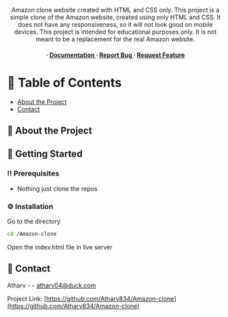 <div align='center'>

<p>Amazon clone website created with HTML and CSS only. This project is a simple clone of the Amazon website, created using only HTML and CSS. It does not have any responsiveness, so it will not look good on mobile devices. This project is intended for educational purposes only. It is not meant to be a replacement for the real Amazon website.</p>

<h4> <span> · </span> <a href="https://github.com/atharv834/Amazon-clone/blob/master/README.md"> Documentation </a> <span> · </span> <a href="https://github.com/atharv834/Amazon-clone/issues"> Report Bug </a> <span> · </span> <a href="https://github.com/atharv834/Amazon-clone/issues"> Request Feature </a> </h4>


</div>

# :notebook_with_decorative_cover: Table of Contents

- [About the Project](#star2-about-the-project)
- [Contact](#handshake-contact)


## :star2: About the Project

## :toolbox: Getting Started

### :bangbang: Prerequisites

- Nothing just clone the repos


### :gear: Installation

Go to the directory
```bash
cd /Amazon-clone
```
Open the index.html file in live server


## :handshake: Contact

Atharv - - atharv04@duck.com

Project Link: [https://github.com/Atharv834/Amazon-clone](https://github.com/Atharv834/Amazon-clone)
